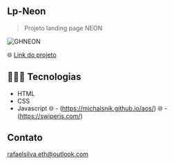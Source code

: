 ## Lp-Neon

> Projeto landing page NEON 

![GHNEON](https://user-images.githubusercontent.com/113713067/208174166-e7f35a4a-fced-4285-afcf-41a0ec619ec8.png)

🌐 [Link do projeto](https://rafaelsilvaeth.github.io/Lp-Neon/)


## 👨🏻‍💻 Tecnologias 

- HTML
- CSS
- Javascript 
🌐 - (https://michalsnik.github.io/aos/)
🌐 - (https://swiperjs.com/)


## Contato

rafaelsilva.eth@outlook.com
